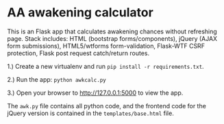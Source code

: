 # AA awakening calculator

This is an Flask app that calculates awakening chances without refreshing page.
Stack includes: HTML (bootstrap forms/components), jQuery (AJAX form submissions), HTML5/wtforms form-validation, Flask-WTF CSRF protection, Flask post request catch/return routes.

1.) Create a new virtualenv and run `pip install -r requirements.txt`.

2.) Run the app: `python awkcalc.py`

3.) Open your browser to http://127.0.0.1:5000 to view the app.

The `awk.py` file contains all python code, and the frontend code for the jQuery version is contained in the `templates/base.html` file.
